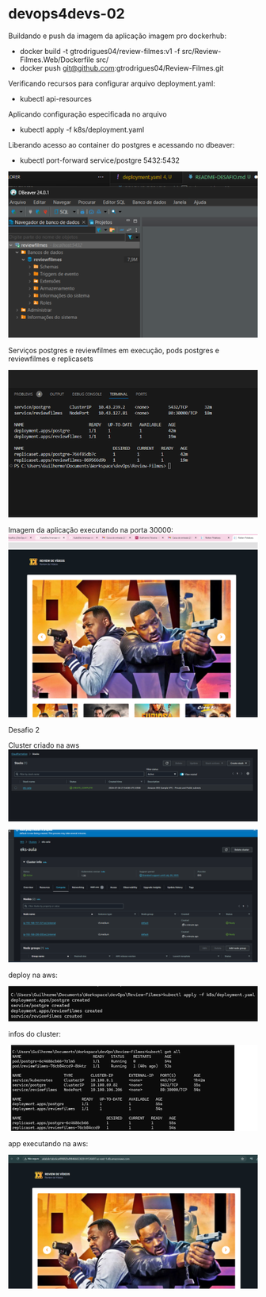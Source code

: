 # devops4devs-02

Buildando e push da imagem da aplicação imagem pro dockerhub:
 - docker build -t gtrodrigues04/review-filmes:v1 -f src/Review-Filmes.Web/Dockerfile src/
 - docker push git@github.com:gtrodrigues04/Review-Filmes.git

Verificando recursos para configurar arquivo deployment.yaml:
 - kubectl api-resources
 
Aplicando configuração especificada no arquivo 
- kubectl apply -f k8s/deployment.yaml

Liberando acesso ao container do postgres e acessando no dbeaver:
 - kubectl port-forward service/postgre 5432:5432

 ![Alt text](image.png)

 Serviços postgres e reviewfilmes em execução, pods postgres e reviewfilmes e replicasets

 ![Alt text](image-1.png)

 Imagem da aplicação executando na porta 30000:
    ![Alt text](image-2.png)

Desafio 2 

 Cluster criado na aws 
 ![Alt text](image-4.png)

 ![Alt text](cluster.png)

 deploy na aws:

 ![Alt text](image-5.png)

 infos do cluster:

![Alt text](image-7.png)

app executando na aws:

![Alt text](app-aws.png)

